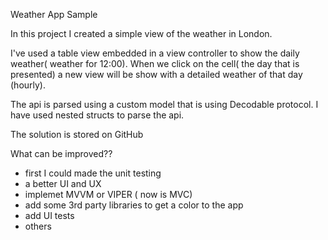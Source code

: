 Weather App Sample

In this project I created a simple view of the weather in London. 

I've used a table view embedded in a view controller to show the daily weather( weather for 12:00). When we click on the cell( the day that is presented) a new view will be show with a detailed weather of that day (hourly).

The api is parsed using a custom model that is using Decodable protocol. I have used nested structs to parse the api.

The solution is stored on GitHub

What can be improved?? 
- first I could made the unit testing
- a better UI and UX
- implemet MVVM or VIPER ( now is MVC)
- add some 3rd party libraries to get a color to the app
- add UI tests
- others

